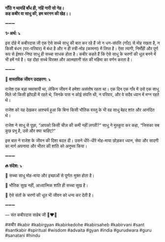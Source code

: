 **गाँठि न थामहिं बाँध ही, नहिं नारी सो नेह।**\
**कह कबीर वा साधु की, हम चरनन की खेह।।**

➖➖➖

**✨ अर्थ: ⤵**

इस दोहे में कबीरदास जी एक ऐसे सच्चे साधु की बात कर रहे हैं जो न धन-संपत्ति (गाँठ) से मोह रखता है, न किसी बंधन (घर-परिवार) में बंधा है और न ही स्त्री-मोह (कामना) में लिप्त है। ऐसा त्यागी, निर्मोही और पूर्ण रूप से ईश्वर-निष्ठ साधु ही सच्चा साधक होता है। कबीर कहते हैं कि ऐसे साधु के चरणों की धूल बनने में भी हमें गर्व है। यह दोहा सच्चे विरक्त और आत्मज्ञानी संत की महिमा का वर्णन करता है।

➖➖➖

**🌾 वास्तविक जीवन उदाहरण: ⤵**

राजेश एक बड़ा व्यवसायी था, लेकिन जीवन में हमेशा असंतोष रहता था। एक दिन एक गाँव में उसे एक साधु मिले जो किसी झोंपड़ी में रहते थे, जिनके पास न कोई संपत्ति थी, न परिवार, और वे सदैव ध्यान में मग्न रहते थे।

राजेश को यह देखकर आश्चर्य हुआ कि बिना किसी भौतिक वस्तु के भी वह साधु बेहद शांत और आनंदित थे।

राजेश ने साधु से पूछा, “आपको किसी चीज़ की कमी नहीं लगती?” साधु ने मुस्कुरा कर कहा, “जिसका सब कुछ प्रभु है, उसे और क्या चाहिए?”

इस बात ने राजेश के जीवन की दिशा बदल दी। उसने धीरे-धीरे मोह-माया छोड़कर ध्यान, सेवा और सादगी का मार्ग अपनाया और भीतर की शांति को अनुभव किया।

➖➖➖

**🔥 संदेश: ⤵**

📌 सच्चा साधु मोह-माया और इच्छाओं से पूर्णतः मुक्त होता है।

📌 भौतिक सुख नहीं, आध्यात्मिक शांति ही सच्चा सुख है।

📌 ऐसे संतों के चरणों की धूल भी जीवन को धन्य कर देती है।

➖➖➖

— संत कबीरदास साहेब जी 🙏❤️💯

#कबीर #kabir #kabirgyan #kabirkedohe #kabirsaheb #kabirvani #sant #santkabir #spiritual #wisdom #advaita #gyan #india #gurudwara #guru #sanatani #hindu
